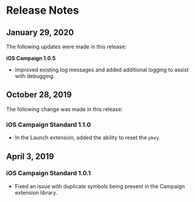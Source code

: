 # Release Notes

## January 29, 2020

The following updates were made in this release:

**iOS Campaign 1.0.5**

* Improved existing log messages and added additional logging to assist with debugging.

## October 28, 2019

The following change was made in this release:

### iOS Campaign Standard 1.1.0

* In the Launch extension, added the ability to reset the `pkey`.

## April 3, 2019

### iOS Campaign Standard 1.0.1

* Fixed an issue with duplicate symbols being present in the Campaign extension library.